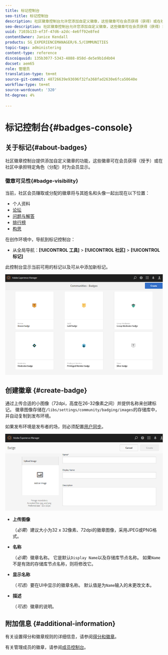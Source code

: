 ```yaml
---
title: 标记控制台
seo-title: 标记控制台
description: 社区徽章控制台允许您添加自定义徽章，这些徽章可在会员获得（获得）或在社区中承担特定角色（分配）时为会员显示
seo-description: 社区徽章控制台允许您添加自定义徽章，这些徽章可在会员获得（获得）或在社区中承担特定角色（分配）时为会员显示
uuid: 7103b133-ef3f-47d6-a2dc-4e6ff92e8fed
contentOwner: Janice Kendall
products: SG_EXPERIENCEMANAGER/6.5/COMMUNITIES
topic-tags: administering
content-type: reference
discoiquuid: 135b3077-5343-4888-858d-de5e9b1d4b04
docset: aem65
role: 管理员
translation-type: tm+mt
source-git-commit: 48726639e93696f32fa368fad2630e6fca50640e
workflow-type: tm+mt
source-wordcount: '320'
ht-degree: 4%

---
```



# 标记控制台{#badges-console}

## 关于标记{#about-badges}

社区徽章控制台提供添加自定义徽章的功能，这些徽章可在会员获得（授予）或在社区中承担特定角色（分配）时为会员显示。

### 徽章可见性{#badge-visibility}

当前，社区会员赚取或分配的徽章将与其姓名和头像一起出现在以下位置：

* 个人资料
* [论坛](/help/communities/forum.md)
* [问题与解答](/help/communities/working-with-qna.md)
* [排行榜](/help/communities/enabling-leaderboard.md)
* [构思](/help/communities/ideation-feature.md)

在创作环境中，导航到标记控制台：

* 从全局导航：**[!UICONTROL 工具]** > **[!UICONTROL 社区]** > **[!UICONTROL 标记]**

此控制台显示当前可用的标记以及可从中添加新标记。

![徽章主页](assets/badges-homepage.png)

## 创建徽章 {#create-badge}

通过上传合适的小图像（72dpi，高度在26-32像素之间）并提供名称来创建标记。 徽章图像存储在`/libs/settings/community/badging/images`的存储库中，并自动复制到发布环境。

如果发布环境是发布者的场，则必须配置[用户同步](/help/communities/sync.md)。

![create-badge](assets/create-badge.png)

* **上传图像**

   （*必需*）建议大小为32 x 32像素、72dpi的徽章图像，采用JPEG或PNG格式。

* **名称**

   （*必需*）徽章名称。 它是默认`Display Name`以及存储库节点名称。 如果`Name`不是有效的存储库节点名称，则将修改它。

* **显示名称**

   （*可选*）要在UI中显示的徽章名称。 默认值是为`Name`输入的未更改文本。

* **描述**

   （*可选*）徽章的说明。

## 附加信息 {#additional-information}

有关设置得分和徽章规则的详细信息，请参阅[得分和徽章](/help/communities/implementing-scoring.md)。

有关管理成员的徽章，请参阅[成员控制台](/help/communities/members.md)。
